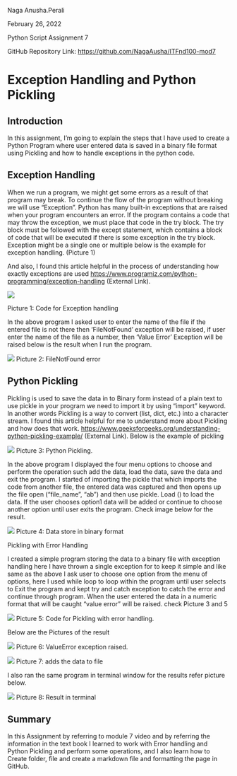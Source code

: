 Naga Anusha.Perali 

February 26, 2022 

Python Script Assignment 7 

GitHub Repository Link:  https://github.com/NagaAusha/ITFnd100-mod7


   # Exception Handling and Python Pickling 

## Introduction 

In this assignment, I’m going to explain the steps that I have used to create a Python Program where user entered data is saved in a binary file format using Pickling and how to handle exceptions in the python code. 

## Exception Handling 

When we run a program, we might get some errors as a result of that program may break. To continue the flow of the program without breaking we will use “Exception”. Python has many built-in exceptions that are raised when your program encounters an error.  If the program contains a code that may throw the exception, we must place that code in the try block. The try block must be followed with the except statement, which contains a block of code that will be executed if there is some exception in the try block. Exception might be a single one or multiple below is the example for exception handling. (Picture 1) 

And also, I found this article helpful  in the process of understanding how exactly exceptions are used  https://www.programiz.com/python-programming/exception-handling  (External Link). 

 

 
![](https://github.com/NagaAusha/ITFnd100-mod7/blob/main/docs/Screen%20Shot%202022-03-02%20at%2012.01.10%20AM.png)

Picture 1: Code for Exception handling 

 

In the above program I asked user to enter the name of the file if the entered file is not there then ‘FileNotFound’ exception will be raised, if user enter the name of the file as a number, then ‘Value Error’ Exception will be raised below is the result when I run the program. 

 
![](https://github.com/NagaAusha/ITFnd100-mod7/blob/main/docs/Screen%20Shot%202022-03-02%20at%2012.02.26%20AM.png)
Picture 2:  FileNotFound error  

 

 

## Python Pickling 

Pickling is used to save the data in to Binary form instead of a plain text to use pickle in your program we need to import it by using “import” keyword. In another words Pickling is a way to convert (list, dict, etc.) into a character stream.  I found this article helpful for me to understand more about Pickling and how does that work.  https://www.geeksforgeeks.org/understanding-python-pickling-example/ (External Link).  Below is the example of pickling  

 
![](https://github.com/NagaAusha/ITFnd100-mod7/blob/main/docs/Screen%20Shot%202022-03-02%20at%2012.43.13%20AM.png)
Picture 3: Python Pickling. 

 

In the above program I displayed the four menu options to choose and perform the operation such add the data, load the data, save the data and exit the program. I started of importing the pickle that which imports the code from another file, the entered data was captured and then opens up the file   open (“file_name”, “ab”) and then use pickle. Load () to load the data. If the user chooses option1 data will be added or continue to choose another option until user exits the program. Check image below for the result. 

 
![](https://github.com/NagaAusha/ITFnd100-mod7/blob/main/docs/Screen%20Shot%202022-03-02%20at%2012.40.14%20AM.png)
Picture 4: Data store in binary format 

 

Pickling with Error Handling 

I created a simple program storing the data to a binary file with exception handling here I have thrown a single exception for to keep it simple and like same as the above I ask user to choose one option from the menu of options, here I used while loop to loop within the program until user selects to Exit the program and kept try and catch exception to catch the error and continue through program. When the user entered the data in a numeric format that will be caught “value error” will be raised.  check Picture 3 and 5  

 

 
![](https://github.com/NagaAusha/ITFnd100-mod7/blob/main/docs/Screen%20Shot%202022-03-02%20at%201.51.14%20AM.png)
Picture 5: Code for Pickling with error handling. 

Below are the Pictures of the result  

 
![](https://github.com/NagaAusha/ITFnd100-mod7/blob/main/docs/Screen%20Shot%202022-03-02%20at%201.48.07%20AM.png)
Picture 6: ValueError exception raised. 

 

 

 
![](https://github.com/NagaAusha/ITFnd100-mod7/blob/main/docs/Screen%20Shot%202022-03-02%20at%202.00.20%20AM.png)
Picture 7: adds the data to file 

 

I also ran the same program in terminal window for the results refer picture below. 

![](https://github.com/NagaAusha/ITFnd100-mod7/blob/main/docs/Screen%20Shot%202022-03-02%20at%201.23.26%20AM.png)
Picture 8: Result in terminal

 
## Summary

In this Assignment by referring to module 7 video and by referring the information in the text book I learned to work with Error handling and Python Pickling and perform some operations, and I also learn how to Create folder, file and create a markdown file and formatting the page in GitHub. 
